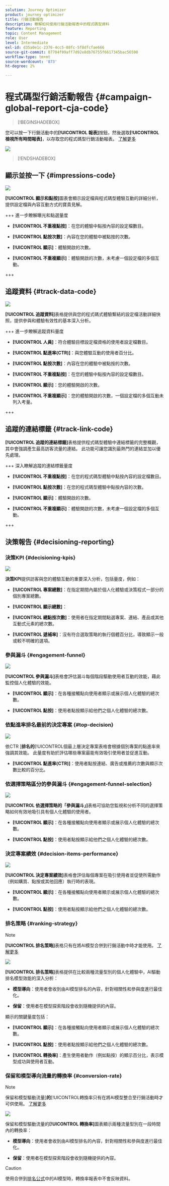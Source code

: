 ```yaml
---
solution: Journey Optimizer
product: journey optimizer
title: 行銷活動報告
description: 瞭解如何使用行銷活動報表中的程式碼型資料
feature: Reporting
topic: Content Management
role: User
level: Intermediate
exl-id: d35a0e1c-2376-4cc5-88fc-5f8dfcfae666
source-git-commit: 07704f99aff7d92e8db76755f6617345bac56590
workflow-type: tm+mt
source-wordcount: '873'
ht-degree: 2%

---
```


# 程式碼型行銷活動報告 {#campaign-global-report-cja-code}

>[!BEGINSHADEBOX]

您可以按一下行銷活動中的&#x200B;**[!UICONTROL 報表]**&#x200B;按鈕，然後選取&#x200B;**[!UICONTROL 檢視所有時間報表]**，以存取您的程式碼型行銷活動報表。 [了解更多](report-gs-cja.md)

![](assets/report-access.png)

>[!ENDSHADEBOX]

## 顯示並按一下 {#impressions-code}

![](assets/code-based-display-campaign.png)

**[!UICONTROL 顯示和點按]**&#x200B;圖表會顯示設定檔與程式碼型體驗互動的詳細分析，提供設定檔與內容互動方式的寶貴見解。

+++ 進一步瞭解曝光和點選量度

* **[!UICONTROL 不重複點按]**：在您的體驗中點按內容的設定檔數目。

* **[!UICONTROL 點按次數]**：內容在您的體驗中被點按的次數。

* **[!UICONTROL 顯示]**：體驗開啟的次數。

* **[!UICONTROL 不重複顯示]**：體驗開啟的次數，未考慮一個設定檔的多個互動。

+++

## 追蹤資料 {#track-data-code}

![](assets/code-based-tracking-data-campaign.png)

**[!UICONTROL 追蹤資料]**&#x200B;表格提供與您的程式碼式體驗繫結的設定檔活動詳細快照，提供參與和體驗有效性的基本深入分析。

+++ 進一步瞭解追蹤資料量度

* **[!UICONTROL 人員]**：符合體驗目標設定檔資格的使用者設定檔數目。

* **[!UICONTROL 點進率(CTR)]**：與您體驗互動的使用者百分比。

* **[!UICONTROL 點按次數]**：內容在您的體驗中被點按的次數。

* **[!UICONTROL 不重複點按]**：在您的體驗中點按內容的設定檔數目。

* **[!UICONTROL 顯示]**：您的體驗開啟的次數。

* **[!UICONTROL 不重複顯示]**：您的體驗開啟的次數，一個設定檔的多個互動未列入考量。

+++

## 追蹤的連結標籤 {#track-link-code}

**[!UICONTROL 追蹤的連結標籤]**&#x200B;表格提供程式碼型體驗中連結標籤的完整概觀，其中會強調產生最高訪客流量的連結。 此功能可讓您識別最熱門的連結並加以優先處理。

+++ 深入瞭解追蹤的連結標籤量度

* **[!UICONTROL 不重複點按]**：在您的程式碼型體驗中點按內容的設定檔數目。

* **[!UICONTROL 點按次數]**：在您的程式碼型體驗中點按內容的次數。

* **[!UICONTROL 顯示]**：體驗開啟的次數。

* **[!UICONTROL 不重複顯示]**：體驗開啟的次數，未考慮一個設定檔的多個互動。

+++

## 決策報告 {#decisioning-reporting}

### 決策KPI {#decisioning-kpis}

![](assets/cja-decisioning-kpis.png)

**決策KPI**&#x200B;提供訪客與您的體驗互動的重要深入分析，包括量度，例如：

* **[!UICONTROL 專案總數]**：在指定期間內屬於個人化體驗或決策程式一部分的個別專案總數。

* **[!UICONTROL 顯示總數]**：

* **[!UICONTROL 總點按次數]**：使用者在指定期間點選專案、連結、產品或其他互動式元素的總次數。

* **[!UICONTROL 遞補率]**：沒有符合選取策略的執行個體百分比，導致顯示一般或較不明確的選項。

### 參與漏斗 {#engagement-funnel}

![](assets/cja-engagement-funnel.png)

**[!UICONTROL 參與漏斗]**&#x200B;表格會評估漏斗每個階段驅動使用者互動的效能，藉此監控個人化體驗的效能。

* **[!UICONTROL 顯示]**：在各種接觸點向使用者顯示或展示個人化體驗的總次數。

* **[!UICONTROL 點按]**：使用者點按顯示給他們之個人化體驗的總次數。

### 依點進率排名最前的決定專案 {#top-decision}

![](assets/cja-top-decisions-ctr.png)

依CTR ]**排名的**[!UICONTROL &#x200B;個最上層決定專案表格會根據個別專案的點進率來強調其效能。 此量度有助於評估哪些專案最能有效吸引使用者並促進互動。

* **[!UICONTROL 點進率(CTR)]**：使用者點按連結、廣告或推薦的次數與顯示次數比較的百分比。

### 依選擇策略區分的參與漏斗 {#engagement-funnel-selection}

![](assets/cja-engagement-funnel-selection.png)

**[!UICONTROL 依選擇策略的「參與漏斗」]**&#x200B;表格可協助您監視和分析不同的選擇策略如何有效地吸引具有個人化體驗的使用者。

* **[!UICONTROL 顯示]**：在各種接觸點向使用者顯示或展示個人化體驗的總次數。

* **[!UICONTROL 點按]**：使用者點按顯示給他們之個人化體驗的總次數。

### 決定專案績效 {#decision-items-performance}

![](assets/cja-decisioning-item-performance.png)

**[!UICONTROL 決定專案績效]**&#x200B;表格會評估每個專案在吸引使用者並促使所需動作（例如購買、點按或其他回應）執行時的表現。

* **[!UICONTROL 顯示]**：在各種接觸點向使用者顯示或展示個人化體驗的總次數。

* **[!UICONTROL 點按]**：使用者點按顯示給他們之個人化體驗的總次數。

### 排名策略 {#ranking-strategy}

>[!NOTE]
>
>**[!UICONTROL 排名策略]**&#x200B;表格只有在將AI模型合併到行銷活動中時才能使用。 [了解更多](../experience-decisioning/ranking.md)

![](assets/cja-decision-ranking-strategy.png)

**[!UICONTROL 排名策略]**&#x200B;表格提供在比較兩種流量型別的個人化體驗中，AI驅動排名模型效能的深入分析：

* **模型導向**：使用者會收到由AI模型排名的內容，針對相關性和參與度進行最佳化。

* **保留**：使用者在模型探索階段會收到隨機提供的內容。

顯示的關鍵量度包括：

* **[!UICONTROL 顯示]**：在各種接觸點向使用者顯示或展示個人化體驗的總次數。

* **[!UICONTROL 點按]**：使用者點按顯示給他們之個人化體驗的總次數。

* **[!UICONTROL 轉換率]**：產生使用者動作（例如點按）的顯示百分比，表示模型成功與使用者互動。

### 保留和模型導向流量的轉換率 {#conversion-rate}

>[!NOTE]
>
>保留和模型驅動流量&#x200B;]**的**[!UICONTROL &#x200B;轉換率只有在將AI模型整合至行銷活動時才可供使用。 [了解更多](../experience-decisioning/ranking.md)

![](assets/cja-decisioning-conversion.png)

保留和模型驅動流量的&#x200B;**[!UICONTROL 轉換率]**&#x200B;圖表顯示兩種流量型別在一段時間內的轉換率：

* **模型導向**：使用者會收到由AI模型排名的內容，針對相關性和參與度進行最佳化。

* **保留**：使用者在模型探索階段會收到隨機提供的內容。

>[!CAUTION]
>
>使用合併到[排名公式](../experience-decisioning/exd-ranking-formulas.md#create-ranking-formula)中的AI模型時，轉換率報表中不會反映資料。
